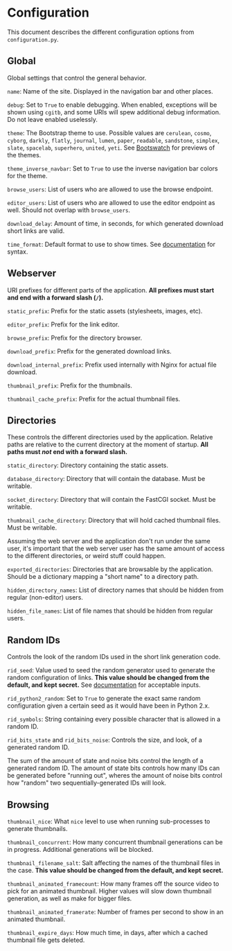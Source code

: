 Configuration
=============

This document describes the different configuration options from `configuration.py`.

Global
------

Global settings that control the general behavior.

`name`: Name of the site. Displayed in the navigation bar and other places.

`debug`: Set to `True` to enable debugging. When enabled, exceptions will be shown using `cgitb`, and some URIs will spew additional debug information. Do not leave enabled uselessly.

`theme`: The Bootstrap theme to use. Possible values are `cerulean`, `cosmo`, `cyborg`, `darkly`, `flatly`, `journal`, `lumen`, `paper`, `readable`, `sandstone`, `simplex`, `slate`, `spacelab`, `superhero`, `united`, `yeti`. See [Bootswatch](https://bootswatch.com/3/) for previews of the themes.

`theme_inverse_navbar`: Set to `True` to use the inverse navigation bar colors for the theme.

`browse_users`: List of users who are allowed to use the browse endpoint.

`editor_users`: List of users who are allowed to use the editor endpoint as well. Should not overlap with `browse_users`.

`download_delay`: Amount of time, in seconds, for which generated download short links are valid.

`time_format`: Default format to use to show times. See [documentation](https://docs.python.org/3/library/time.html#time.strftime) for syntax.

Webserver
---------

URI prefixes for different parts of the application. **All prefixes must start and end with a forward slash (`/`).**

`static_prefix`: Prefix for the static assets (stylesheets, images, etc).

`editor_prefix`: Prefix for the link editor.

`browse_prefix`: Prefix for the directory browser.

`download_prefix`: Prefix for the generated download links.

`download_internal_prefix`: Prefix used internally with Nginx for actual file download.

`thumbnail_prefix`: Prefix for the thumbnails.

`thumbnail_cache_prefix`: Prefix for the actual thumbnail files.

Directories
-----------

These controls the different directories used by the application. Relative paths are relative to the current directory at the moment of startup. **All paths must _not_ end with a forward slash.**

`static_directory`: Directory containing the static assets.

`database_directory`: Directory that will contain the database. Must be writable.

`socket_directory`: Directory that will contain the FastCGI socket. Must be writable.

`thumbnail_cache_directory`: Directory that will hold cached thumbnail files. Must be writable.

Assuming the web server and the application don't run under the same user, it's important that the web server user has the same amount of access to the different directories, or weird stuff could happen.

`exported_directories`: Directories that are browsable by the application. Should be a dictionary mapping a "short name" to a directory path.

`hidden_directory_names`: List of directory names that should be hidden from regular (non-editor) users.

`hidden_file_names`: List of file names that should be hidden from regular users.

Random IDs
----------

Controls the look of the random IDs used in the short link generation code.

`rid_seed`: Value used to seed the random generator used to generate the random configuration of links. **This value should be changed from the default, and kept secret.** See [documentation](https://docs.python.org/3/library/random.html#random.seed) for acceptable inputs.

`rid_python2_random`: Set to `True` to generate the exact same random configuration given a certain seed as it would have been in Python 2.x.

`rid_symbols`: String containing every possible character that is allowed in a random ID.

`rid_bits_state` and `rid_bits_noise`: Controls the size, and look, of a generated random ID.

The sum of the amount of state and noise bits control the length of a generated random ID. The amount of state bits controls how many IDs can be generated before "running out", wheres the amount of noise bits control how "random" two sequentially-generated IDs will look.

Browsing
--------

`thumbnail_nice`: What `nice` level to use when running sub-processes to generate thumbnails.

`thumbnail_concurrent`: How many concurrent thumbnail generations can be in progress. Additional generations will be blocked.

`thumbnail_filename_salt`: Salt affecting the names of the thumbnail files in the case. **This value should be changed from the default, and kept secret.**

`thumbnail_animated_framecount`: How many frames off the source video to pick for an animated thumbnail. Higher values will slow down thumbnail generation, as well as make for bigger files.

`thumbnail_animated_framerate`: Number of frames per second to show in an animated thumbnail.

`thumbnail_expire_days`: How much time, in days, after which a cached thumbnail file gets deleted.
